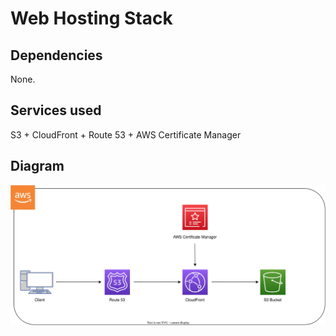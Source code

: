 # Web Hosting Stack

## Dependencies

None.

## Services used

S3 + CloudFront + Route 53 + AWS Certificate Manager

## Diagram

![Web Hosting Stack Diagram](web-hosting.svg)
